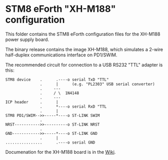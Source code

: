 # STM8 eForth "XH-M188" configuration

This folder contains the STM8 eForth configuration files for the XH-M188 power supply board.

The binary release contains the image XH-M188, which simulates a 2-wire half-duplex communications interface on PD1/SWIM.

The recommended circuit for connection to a USB RS232 "TTL" adapter is this:

```
STM8 device    .      .----o serial TxD "TTL"
               .      |      (e.g. "PL2303" USB serial converter)
               .     ---
               .     / \  1N4148
               .     ---
ICP header     .      |
               .      *----o serial RxD "TTL
               .      |
STM8 PD1/SWIM-->>-----*----o ST-LINK SWIM
               .
NRST----------->>----------o ST-LINK NRST
               .
GND------------>>-----*----o ST-LINK GND
               .      |
................      .----o serial GND

```

Documenation for the XH-M188 board is in the [Wiki](https://github.com/TG9541/stm8ef/wiki/Board-W1219).

